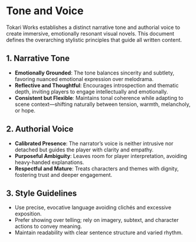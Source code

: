 # Tone and Voice

Tokari Works establishes a distinct narrative tone and authorial voice to create immersive, emotionally resonant visual novels. This document defines the overarching stylistic principles that guide all written content.

## 1. Narrative Tone

- **Emotionally Grounded**: The tone balances sincerity and subtlety, favoring nuanced emotional expression over melodrama.  
- **Reflective and Thoughtful**: Encourages introspection and thematic depth, inviting players to engage intellectually and emotionally.  
- **Consistent but Flexible**: Maintains tonal coherence while adapting to scene context—shifting naturally between tension, warmth, melancholy, or hope.

## 2. Authorial Voice

- **Calibrated Presence**: The narrator’s voice is neither intrusive nor detached but guides the player with clarity and empathy.  
- **Purposeful Ambiguity**: Leaves room for player interpretation, avoiding heavy-handed explanations.  
- **Respectful and Mature**: Treats characters and themes with dignity, fostering trust and deeper engagement.

## 3. Style Guidelines

- Use precise, evocative language avoiding clichés and excessive exposition.  
- Prefer showing over telling; rely on imagery, subtext, and character actions to convey meaning.  
- Maintain readability with clear sentence structure and varied rhythm.

